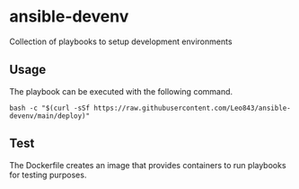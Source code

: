 # ansible-devenv

Collection of playbooks to setup development environments

## Usage

The playbook can be executed with the following command.

```
bash -c "$(curl -sSf https://raw.githubusercontent.com/Leo843/ansible-devenv/main/deploy)"
```

## Test

The Dockerfile creates an image that provides containers to run playbooks for
testing purposes.

